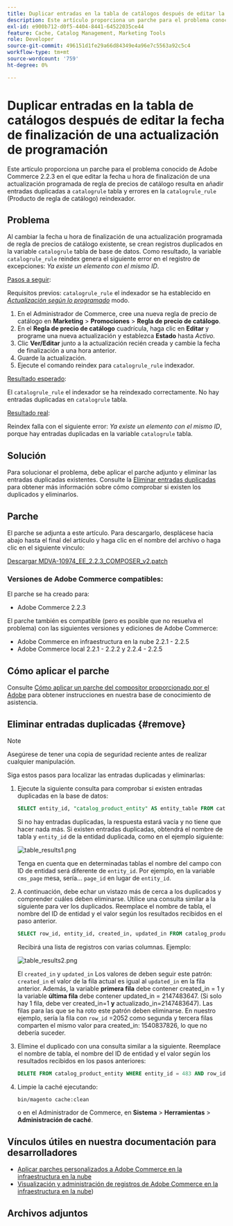 ```yaml
---
title: Duplicar entradas en la tabla de catálogos después de editar la fecha de finalización de una actualización de programación
description: Este artículo proporciona un parche para el problema conocido de Adobe Commerce 2.2.3 en el que editar la fecha u hora de finalización de una actualización de programación de reglas de precios de catálogo resulta en la adición de entradas duplicadas a la tabla "catalog_rule" y errores en el reíndice del indexador "catalog_rule product".
exl-id: e900b712-d0f5-4404-8441-64522035ce44
feature: Cache, Catalog Management, Marketing Tools
role: Developer
source-git-commit: 496151d1fe29a66d84349e4a96e7c5563a92c5c4
workflow-type: tm+mt
source-wordcount: '759'
ht-degree: 0%

---
```


# Duplicar entradas en la tabla de catálogos después de editar la fecha de finalización de una actualización de programación

Este artículo proporciona un parche para el problema conocido de Adobe Commerce 2.2.3 en el que editar la fecha u hora de finalización de una actualización programada de regla de precios de catálogo resulta en añadir entradas duplicadas a `catalogrule` tabla y errores en la `catalogrule_rule` (Producto de regla de catálogo) reindexador.

## Problema

Al cambiar la fecha u hora de finalización de una actualización programada de regla de precios de catálogo existente, se crean registros duplicados en la variable `catalogrule` tabla de base de datos. Como resultado, la variable `catalogrule_rule` reindex genera el siguiente error en el registro de excepciones: *Ya existe un elemento con el mismo ID*.

<u>Pasos a seguir</u>:

Requisitos previos: `catalogrule_rule` el indexador se ha establecido en *[Actualización según lo programado](https://experienceleague.adobe.com/docs/commerce-operations/implementation-playbook/best-practices/maintenance/indexer-configuration.html)* modo.

1. En el Administrador de Commerce, cree una nueva regla de precio de catálogo en **Marketing** > **Promociones** > **Regla de precio de catálogo**.
1. En el **Regla de precio de catálogo** cuadrícula, haga clic en **Editar** y programe una nueva actualización y establezca **Estado** hasta *Activo.*
1. Clic **Ver/Editar** junto a la actualización recién creada y cambie la fecha de finalización a una hora anterior.
1. Guarde la actualización.
1. Ejecute el comando reindex para `catalogrule_rule` indexador.

<u>Resultado esperado</u>:

El `catalogrule_rule` el indexador se ha reindexado correctamente. No hay entradas duplicadas en `catalogrule` tabla.

<u>Resultado real</u>:

Reindex falla con el siguiente error: *Ya existe un elemento con el mismo ID*, porque hay entradas duplicadas en la variable `catalogrule` tabla.

## Solución

Para solucionar el problema, debe aplicar el parche adjunto y eliminar las entradas duplicadas existentes. Consulte la [Eliminar entradas duplicadas](#remove) para obtener más información sobre cómo comprobar si existen los duplicados y eliminarlos.

## Parche

El parche se adjunta a este artículo. Para descargarlo, desplácese hacia abajo hasta el final del artículo y haga clic en el nombre del archivo o haga clic en el siguiente vínculo:

[Descargar MDVA-10974\_EE\_2.2.3\_COMPOSER\_v2.patch](assets/MDVA-10974_EE_2.2.3_COMPOSER_v2.patch.zip)

### Versiones de Adobe Commerce compatibles:

El parche se ha creado para:

* Adobe Commerce 2.2.3

El parche también es compatible (pero es posible que no resuelva el problema) con las siguientes versiones y ediciones de Adobe Commerce:

* Adobe Commerce en infraestructura en la nube 2.2.1 - 2.2.5
* Adobe Commerce local 2.2.1 - 2.2.2 y 2.2.4 - 2.2.5

## Cómo aplicar el parche

Consulte [Cómo aplicar un parche del compositor proporcionado por el Adobe](/help/how-to/general/how-to-apply-a-composer-patch-provided-by-magento.md) para obtener instrucciones en nuestra base de conocimiento de asistencia.

## Eliminar entradas duplicadas {#remove}

>[!NOTE]
>
>Asegúrese de tener una copia de seguridad reciente antes de realizar cualquier manipulación.

Siga estos pasos para localizar las entradas duplicadas y eliminarlas:

1. Ejecute la siguiente consulta para comprobar si existen entradas duplicadas en la base de datos:

   ```SQL
   SELECT entity_id, "catalog_product_entity" AS entity_table FROM catalog_product_entity GROUP BY entity_id, created_in HAVING COUNT(*) > 1    UNION    SELECT entity_id, "catalog_product_entity" AS entity_table FROM catalog_product_entity group by entity_id, updated_in having count(*) > 1    UNION    SELECT rule_id as entity_id, "catalogrule" AS entity_table FROM catalogrule GROUP BY entity_id, created_in HAVING COUNT(*) > 1    UNION    SELECT rule_id as entity_id, "catalogrule" AS entity_table FROM catalogrule GROUP BY entity_id, updated_in HAVING COUNT(*) > 1    UNION    SELECT rule_id as entity_id, "salesrule" AS entity_table FROM salesrule GROUP BY entity_id, created_in HAVING COUNT(*) > 1    UNION    SELECT rule_id as entity_id, "salesrule" AS entity_table FROM salesrule GROUP BY entity_id, updated_in HAVING COUNT(*) > 1    UNION    SELECT page_id as entity_id, "cms_page" AS entity_table FROM cms_page GROUP BY entity_id, created_in HAVING COUNT(*) > 1    UNION    SELECT page_id as entity_id, "cms_page" AS entity_table FROM cms_page GROUP BY entity_id, updated_in HAVING COUNT(*) > 1    UNION    SELECT block_id as entity_id, "cms_block" AS entity_table FROM cms_block GROUP BY entity_id, created_in HAVING COUNT(*) > 1    UNION    SELECT block_id as entity_id, "cms_block" AS entity_table FROM cms_block GROUP BY entity_id, updated_in HAVING COUNT(*) > 1;
   ```

   Si no hay entradas duplicadas, la respuesta estará vacía y no tiene que hacer nada más. Si existen entradas duplicadas, obtendrá el nombre de tabla y `entity_id` de la entidad duplicada, como en el ejemplo siguiente:

   ![table_results1.png](assets/table_results1.png)

   Tenga en cuenta que en determinadas tablas el nombre del campo con ID de entidad será diferente de `entity_id`. Por ejemplo, en la variable `cms_page` mesa, sería... `page_id` en lugar de `entity_id`.

1. A continuación, debe echar un vistazo más de cerca a los duplicados y comprender cuáles deben eliminarse. Utilice una consulta similar a la siguiente para ver los duplicados. Reemplace el nombre de tabla, el nombre del ID de entidad y el valor según los resultados recibidos en el paso anterior.

   ```sql
   SELECT row_id, entity_id, created_in, updated_in FROM catalog_product_entity WHERE entity_id = 483 ORDER BY created_in;
   ```

   Recibirá una lista de registros con varias columnas. Ejemplo:

   ![table_results2.png](assets/table_results2.png)

   El `created_in` y `updated_in` Los valores de deben seguir este patrón: `created_in` el valor de la fila actual es igual al `updated_in` en la fila anterior. Además, la variable **primera fila** debe contener created\_in = 1 y la variable **última fila** debe contener updated\_in = 2147483647. (Si solo hay 1 fila, debe ver created\_in=1 **y** actualizado\_in=2147483647). Las filas para las que se ha roto este patrón deben eliminarse. En nuestro ejemplo, sería la fila con `row_id` =2052 como segunda y tercera filas comparten el mismo valor para created_in: 1540837826, lo que no debería suceder.

1. Elimine el duplicado con una consulta similar a la siguiente. Reemplace el nombre de tabla, el nombre del ID de entidad y el valor según los resultados recibidos en los pasos anteriores:

   ```sql
   DELETE FROM catalog_product_entity WHERE entity_id = 483 AND row_id = 2052;
   ```

1. Limpie la caché ejecutando:

   ```bash
   bin/magento cache:clean
   ```

   o en el Administrador de Commerce, en **Sistema** > **Herramientas** > **Administración de caché**.

## Vínculos útiles en nuestra documentación para desarrolladores

* [Aplicar parches personalizados a Adobe Commerce en la infraestructura en la nube](https://experienceleague.adobe.com/docs/commerce-cloud-service/user-guide/develop/upgrade/apply-patches.html)
* [Visualización y administración de registros de Adobe Commerce en la infraestructura en la nube](https://experienceleague.adobe.com/docs/commerce-cloud-service/user-guide/develop/test/log-locations.html))

## Archivos adjuntos
